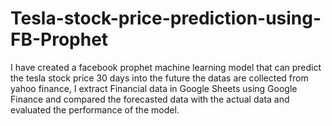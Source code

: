 # Tesla-stock-price-prediction-using-FB-Prophet
I have created a facebook prophet machine learning model that can predict the tesla stock price 30 days into the future the datas are collected from yahoo finance, I extract Financial data in Google Sheets using Google Finance and compared the forecasted data with the actual data and evaluated the performance of the model.

